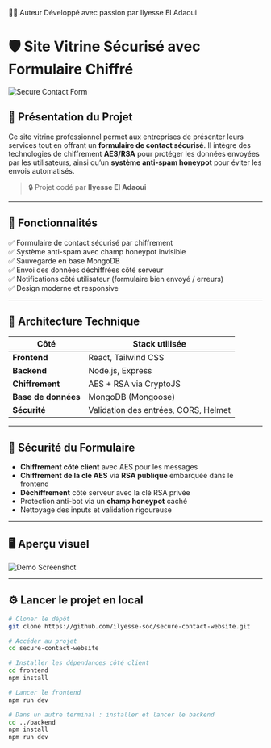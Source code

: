 

👨‍💻 Auteur
Développé avec passion par Ilyesse El Adaoui

# 🛡️ Site Vitrine Sécurisé avec Formulaire Chiffré

![Secure Contact Form](https://raw.githubusercontent.com/ilyesse-soc/assets/main/secure-contact-banner.png)

## 📌 Présentation du Projet

Ce site vitrine professionnel permet aux entreprises de présenter leurs services tout en offrant un **formulaire de contact sécurisé**. Il intègre des technologies de chiffrement **AES/RSA** pour protéger les données envoyées par les utilisateurs, ainsi qu’un **système anti-spam honeypot** pour éviter les envois automatisés.

> 🔒 Projet codé par **Ilyesse El Adaoui**

---

## 🚀 Fonctionnalités

✅ Formulaire de contact sécurisé par chiffrement  
✅ Système anti-spam avec champ honeypot invisible  
✅ Sauvegarde en base MongoDB  
✅ Envoi des données déchiffrées côté serveur  
✅ Notifications côté utilisateur (formulaire bien envoyé / erreurs)  
✅ Design moderne et responsive

---

## 🧠 Architecture Technique

| Côté | Stack utilisée |
|------|----------------|
| **Frontend** | React, Tailwind CSS |
| **Backend**  | Node.js, Express |
| **Chiffrement** | AES + RSA via CryptoJS |
| **Base de données** | MongoDB (Mongoose) |
| **Sécurité** | Validation des entrées, CORS, Helmet |

---

## 🔐 Sécurité du Formulaire

- **Chiffrement côté client** avec AES pour les messages
- **Chiffrement de la clé AES** via **RSA publique** embarquée dans le frontend
- **Déchiffrement** côté serveur avec la clé RSA privée
- Protection anti-bot via un **champ honeypot** caché
- Nettoyage des inputs et validation rigoureuse

---

## 🖥️ Aperçu visuel

![Demo Screenshot](https://raw.githubusercontent.com/ilyesse-soc/assets/main/form-demo.png)

---

## ⚙️ Lancer le projet en local

```bash
# Cloner le dépôt
git clone https://github.com/ilyesse-soc/secure-contact-website.git

# Accéder au projet
cd secure-contact-website

# Installer les dépendances côté client
cd frontend
npm install

# Lancer le frontend
npm run dev

# Dans un autre terminal : installer et lancer le backend
cd ../backend
npm install
npm run dev
